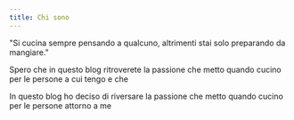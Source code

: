 ```yaml
---
title: Chi sono
---
```


"Si cucina sempre pensando a qualcuno, altrimenti stai solo preparando da mangiare."

Spero che in questo blog ritroverete la passione che metto quando cucino per le persone a cui tengo e che 

In questo blog ho deciso di riversare la passione che metto quando cucino per le persone attorno a me